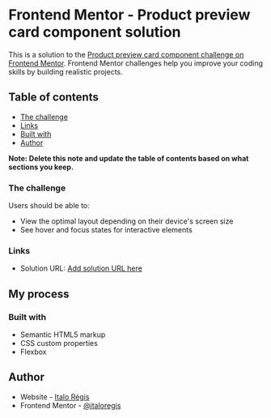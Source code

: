 # Frontend Mentor - Product preview card component solution

This is a solution to the [Product preview card component challenge on Frontend Mentor](https://www.frontendmentor.io/challenges/product-preview-card-component-GO7UmttRfa). Frontend Mentor challenges help you improve your coding skills by building realistic projects. 

## Table of contents

  - [The challenge](#the-challenge)
  - [Links](#links)
  - [Built with](#built-with)
  - [Author](#author)

**Note: Delete this note and update the table of contents based on what sections you keep.**



### The challenge

Users should be able to:

- View the optimal layout depending on their device's screen size
- See hover and focus states for interactive elements

### Links

- Solution URL: [Add solution URL here](https://italoregis.github.io/product-preview-card/)

## My process

### Built with

- Semantic HTML5 markup
- CSS custom properties
- Flexbox

## Author

- Website - [Italo Régis](https://https://github.com/italoregis)
- Frontend Mentor - [@italoregis](https://www.frontendmentor.io/profile/italoregis)